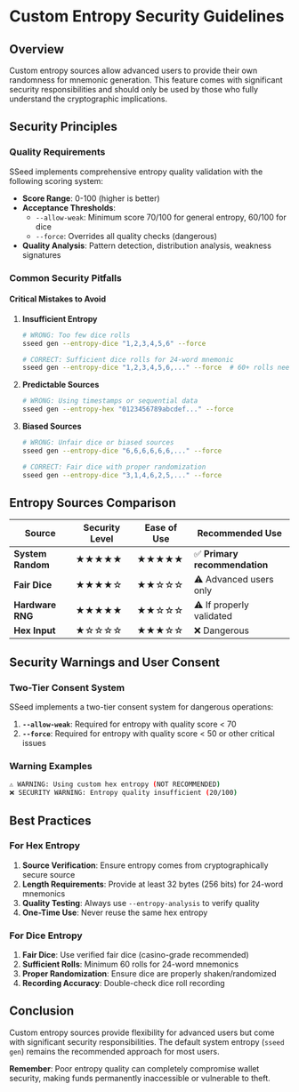 # Custom Entropy Security Guidelines

## Overview
Custom entropy sources allow advanced users to provide their own randomness for mnemonic generation. This feature comes with significant security responsibilities and should only be used by those who fully understand the cryptographic implications.

## Security Principles

### Quality Requirements
SSeed implements comprehensive entropy quality validation with the following scoring system:

- **Score Range**: 0-100 (higher is better)
- **Acceptance Thresholds**:
  - `--allow-weak`: Minimum score 70/100 for general entropy, 60/100 for dice
  - `--force`: Overrides all quality checks (dangerous)
- **Quality Analysis**: Pattern detection, distribution analysis, weakness signatures

### Common Security Pitfalls

#### Critical Mistakes to Avoid

1. **Insufficient Entropy**
   ```bash
   # WRONG: Too few dice rolls
   sseed gen --entropy-dice "1,2,3,4,5,6" --force
   
   # CORRECT: Sufficient dice rolls for 24-word mnemonic
   sseed gen --entropy-dice "1,2,3,4,5,6,..." --force  # 60+ rolls needed
   ```

2. **Predictable Sources**
   ```bash
   # WRONG: Using timestamps or sequential data
   sseed gen --entropy-hex "0123456789abcdef..." --force
   ```

3. **Biased Sources**
   ```bash
   # WRONG: Unfair dice or biased sources
   sseed gen --entropy-dice "6,6,6,6,6,6,..." --force
   
   # CORRECT: Fair dice with proper randomization
   sseed gen --entropy-dice "3,1,4,6,2,5,..." --force
   ```

## Entropy Sources Comparison

| Source | Security Level | Ease of Use | Recommended Use |
|--------|---------------|-------------|-----------------|
| **System Random** | ★★★★★ | ★★★★★ | ✅ **Primary recommendation** |
| **Fair Dice** | ★★★★☆ | ★★☆☆☆ | ⚠️ Advanced users only |
| **Hardware RNG** | ★★★★★ | ★★☆☆☆ | ⚠️ If properly validated |
| **Hex Input** | ★☆☆☆☆ | ★★★☆☆ | ❌ Dangerous |

## Security Warnings and User Consent

### Two-Tier Consent System
SSeed implements a two-tier consent system for dangerous operations:

1. **`--allow-weak`**: Required for entropy with quality score < 70
2. **`--force`**: Required for entropy with quality score < 50 or other critical issues

### Warning Examples

```bash
⚠️ WARNING: Using custom hex entropy (NOT RECOMMENDED)
❌ SECURITY WARNING: Entropy quality insufficient (20/100)
```

## Best Practices

### For Hex Entropy
1. **Source Verification**: Ensure entropy comes from cryptographically secure source
2. **Length Requirements**: Provide at least 32 bytes (256 bits) for 24-word mnemonics
3. **Quality Testing**: Always use `--entropy-analysis` to verify quality
4. **One-Time Use**: Never reuse the same hex entropy

### For Dice Entropy
1. **Fair Dice**: Use verified fair dice (casino-grade recommended)
2. **Sufficient Rolls**: Minimum 60 rolls for 24-word mnemonics
3. **Proper Randomization**: Ensure dice are properly shaken/randomized
4. **Recording Accuracy**: Double-check dice roll recording

## Conclusion

Custom entropy sources provide flexibility for advanced users but come with significant security responsibilities. The default system entropy (`sseed gen`) remains the recommended approach for most users.

**Remember**: Poor entropy quality can completely compromise wallet security, making funds permanently inaccessible or vulnerable to theft.
